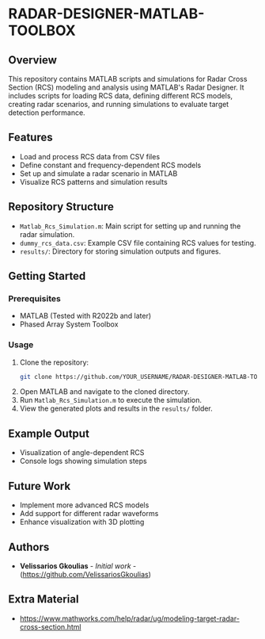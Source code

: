 # RADAR-DESIGNER-MATLAB-TOOLBOX

## Overview
This repository contains MATLAB scripts and simulations for Radar Cross Section (RCS) modeling and analysis using MATLAB's Radar Designer. It includes scripts for loading RCS data, defining different RCS models, creating radar scenarios, and running simulations to evaluate target detection performance.

## Features
- Load and process RCS data from CSV files
- Define constant and frequency-dependent RCS models
- Set up and simulate a radar scenario in MATLAB
- Visualize RCS patterns and simulation results

## Repository Structure
- `Matlab_Rcs_Simulation.m`: Main script for setting up and running the radar simulation.
- `dummy_rcs_data.csv`: Example CSV file containing RCS values for testing.
- `results/`: Directory for storing simulation outputs and figures.

## Getting Started
### Prerequisites
- MATLAB (Tested with R2022b and later)
- Phased Array System Toolbox

### Usage
1. Clone the repository:
   ```bash
   git clone https://github.com/YOUR_USERNAME/RADAR-DESIGNER-MATLAB-TOOLBOX.git
   ```
2. Open MATLAB and navigate to the cloned directory.
3. Run `Matlab_Rcs_Simulation.m` to execute the simulation.
4. View the generated plots and results in the `results/` folder.

## Example Output
- Visualization of angle-dependent RCS
- Console logs showing simulation steps

## Future Work
- Implement more advanced RCS models
- Add support for different radar waveforms
- Enhance visualization with 3D plotting

## Authors

* **Velissarios Gkoulias** - *Initial work* - (https://github.com/VelissariosGkoulias)

## Extra Material
* https://www.mathworks.com/help/radar/ug/modeling-target-radar-cross-section.html
